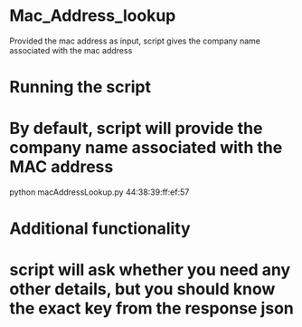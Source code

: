 # Mac_Address_lookup
Provided the mac address as input, script gives the company name associated with the mac address

# Running the script
# By default, script will provide the company name associated with the MAC address
python macAddressLookup.py 44:38:39:ff:ef:57

# Additional functionality
# script will ask whether you need any other details, but you should know the exact key from the response json 



